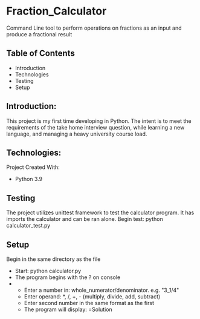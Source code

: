 # Fraction_Calculator
Command Line tool to perform operations on fractions as an input and produce a fractional result

## Table of Contents
- Introduction
- Technologies
- Testing
- Setup

## Introduction:
This project is my first time developing in Python. The intent is to meet the requirements of the
take home interview question, while learning a new language, and managing a heavy university course load.

## Technologies:
Project Created With:
- Python 3.9

## Testing
The project utilizes unittest framework to test the calculator program.
It has imports the calculator and can be ran alone.
Begin test: python calculator_test.py

## Setup
Begin in the same directory as the file
- Start: python calculator.py
- The program begins with the ? on console
- 
  + Enter a number in: whole_numerator/denominator. e.g. "3_1/4" 
  + Enter operand: \*, /, +, - (multiply, divide, add, subtract)
  + Enter second number in the same format as the first
  + The program will display: =Solution

